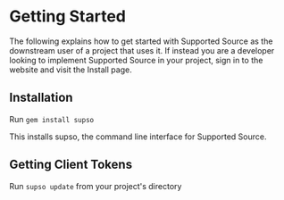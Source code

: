 # Getting Started

The following explains how to get started with Supported Source as the downstream user of a project that uses it.
If instead you are a developer looking to implement Supported Source in your project, sign in to the website and visit the
Install page.

## Installation

Run `gem install supso`

This installs supso, the command line interface for Supported Source.

## Getting Client Tokens

Run `supso update` from your project's directory

